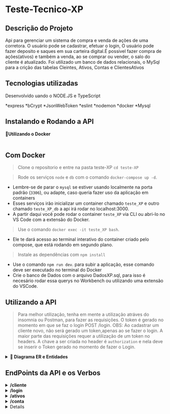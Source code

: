 # Teste-Tecnico-XP

## Descrição do Projeto
<p align="left">Api para gerenciar um sistema de compra e venda de ações de uma corretora. O usuário pode se cadastrar, efetuar o login,
O usuário pode fazer deposito e saques em sua carteira digital.É possivel fazer compra de ações(ativos) e também a venda, ao se comprar ou vender, o salo do cliente é atualizado. Foi utilizado um banco de dados relacionais, o MySql para a crição das tabelas Cleintes, Ativos, Contas e ClientesAtivos</p>

## Tecnologias utilizadas
<p align="left">Desenvolvido uando o NODE.JS e TypeScript</p>

*express
*bCrypt
*JsonWebToken
*eslint
*nodemon
*docker
*Mysql

## Instalando e Rodando a API
  <summary><strong>🐳Utilizando o Docker</strong></summary><br />
  
  ## Com Docker
 >Clone o repositorio e entre na pasta teste-XP  `cd teste-XP`

  > Rode os serviços `node` e `db` com o comando `docker-compose up -d`.
  - Lembre-se de parar o `mysql` se estiver usando localmente na porta padrão (`3306`), ou adapte, caso queria fazer uso da aplicação em containers
  - Esses serviços irão inicializar um container chamado `teste_XP` e outro chamado `teste_XP_db` a api irá rodar no localhost:3000.
  - A partir daqui você pode rodar o container `teste_XP` via CLI ou abri-lo no VS Code com a extensão do Docker.

  > Use o comando `docker exec -it teste_XP bash`.
  - Ele te dará acesso ao terminal interativo do container criado pelo compose, que está rodando em segundo plano.

  > Instale as dependências com `npm install` 
  - Use o comando `npm run dev`. para subir a aplicação, esse comando deve ser executado no terminal do Docker
  - Crie o banco de Dados com o arquivo DadosXP.sql, para isso é necesário rodar essa querys no Workbench ou utilizando uma extensão do VSCode.

## Utilizando a API
> Para melhor utilização, tenha em mente a utilização atráves do insomnia ou Postman, para fazer as requisições.
> O token é gerado no momento em que se faz o login POST /login. OBS: Ao cadastrar um cliente novo, não será gerado um token,apenas ao se fazer o login.
> A maior parte das requisições requer a utilização de um token no headers. A chave a ser criada no header é `authorization` e nela deve se inserir o Token gerado no momento de fazer o Login.


<details>
  <summary  id="diagrama"><strong>🎲 Diagrama ER e Entidades</strong></summary>

  #### Diagrama de Entidade-Relacionamento

  Contrução das tabelas e seus relacionamentos para desenvolvimento desse projeto:

  ![DER](./Modelagem.png)
</details>

## EndPoints da API e os Verbos


<details>
  <summary  id="diagrama"><strong>/cliente</strong></summary>

  #### POST  /cliente
  Adiciona um Cliente na tabela de clientes e também insere uma conta na tabela de Contas, salva a senha criptografada no banco de dados (bCrypt)
  
  Body a ser enviado na requisição
  ```
  {
    "nameCliente": "Fernando Ribeiro",
    "emailCliente": "fernando@outlook.com",
    "passwordCliente": "123456",
    "contaCliente": 78910
  }
  ```
  > Middleware de Verificação: verifica os dados enviados na requisição, e retorna mensagem caso não atedam aos critérios abaixo
	
> nameCliente :
* não pode  ser nulo ou undefined
* deve ser string
* dever ter pelo menos 8 caracteres

> contaCliente : 
* não pode  ser nulo ou undefined
* deve ser um numero
* não deve existir no banco de dados 
> emailCliente :
* não pode  ser nulo ou undefined
* deve ser uma string
* deve passar pelo formato regex @ e .com

> passwordCliente : 
* não pode  ser nulo ou undefined
* deve ser uma string
* deve ter pelo menos 6 caracteres 
> O retorno será algo do tipo :
  ```[
	{
		"codCliente": 4,
		"nameCliente": "Fernado Ribeiro",
		"emailCliente": "fernando@outlook.com",
		"contaCliente": 78910
	}
]
  ```
  Caso o usuário já tenha uma conta cadastrada, o retorno será do tipo:
  ```
 {
	"message": "A \"contaCliente\" 78910 already exists"
 }
  ```
</details>


<details>
  <summary  id="diagrama"><strong>/login</strong></summary>

  #### POST  /login
  Efetua o login de usuário, gerando um token de autenticação, a comparação de senha é feita com a biblioteca bcrypt
  
  Body a ser enviado na requisição
  ```
  {
    "contaCliente": 78910
    "passwordCliente": "123456",
    
  }
  ```
  > Middleware de Verificação: verifica os dados enviados na requisição, e retorna mensagem caso não atedam aos critérios abaixo
	

> contaCliente : 
* não pode  ser nulo ou undefined
* deve ser um numero
* caso não exista no banco de dados

> passwordCliente : 
* não pode  ser nulo ou undefined
* deve ser uma string
* deve ter pelo menos 6 caracteres 

> Verifica se a conta inserida está cadastrada, caso não esteja cadastrada, retorna a mensagem
```
 {
	"mesage": "A \"contaCliente\" ${contaCliente} was not found"
 }
 ```

> Caso a senha inserida esteja incorreta: 
  ```
  {
	  "message": "Invalid password"
  }
  ```
> Caso a senha inserida esteja correta, retorna o token :
  ```
  {
	"token": "eyJhbGciOiJIUzI1NiIsInR5cCI6IkpXVCJ9.eyJjb2RDbGllbnRlIjo0LCJuYW1lQ2xpZW50ZSI6IkZlcm5hZG8gUmliZWlybyIsImVtYWlsQ2xpZW50ZSI6ImZlcm5hbmRvQG91dGxvb2suY29tIiwiY29udGFDbGllbnRlIjo3ODkxMCwiaWF0IjoxNjU4NDM2MTAzLCJleHAiOjE2NTg0Mzk3MDN9.LnuD6VEAa3gSHopjUbW0HuUAYp1WR_wZz_WPW2Po1rc"
  }
  ```
#### Obs: esse token deve ser usado nas requisições de saque, depósito, compra e venda de ativos e quando se desejar retornar os ativos de cada cliente. 
</details>

<details>
  <summary  id="diagrama"><strong>/ativos</strong></summary>

  #### GET /ativo
  Busca todos os ativos disponivéis na tabela Ativo para serem comercializadas retorno do tipo:

  ```
    [
      {
        "codAtivo": 1,
        "nameAtivo": "QUAT",
        "qtdeAtivo": 1000,
        "valor": "10.00"
      },
      {
        "codAtivo": 2,
        "nameAtivo": "Gol",
        "qtdeAtivo": 2000,
        "valor": "20.00"
      },
      {
        "codAtivo": 3,
        "nameAtivo": "Armac",
        "qtdeAtivo": 3000,
        "valor": "30.00"
      },
      {
        "codAtivo": 4,
        "nameAtivo": "Azul",
        "qtdeAtivo": 4000,
        "valor": "40.00"
      }
    ]
  ```
  #### GET  /ativo:id
  Busca o ativo correspondente ao id passado na rota
  ```
  [
    {
      "codAtivo": 1,
      "nameAtivo": "QUAT",
      "qtdeAtivo": 1000,
      "valor": "10.00"
    }
  ]

```
  Caso o id não correponda a nenhum produto retorna a mensagem:
  ```
  {
    "message": "O id ${codAtivo} was not found"
  }

  ```
  #### GET no endpoint /ativo/cliente:id
  Nesse caso, necessita de uim token de autenticação do cliente referente ao id
  Retorna todos os ativos que pertencem ao cliente do id enviado, essa rota precisa de um token, deve ser inserir o mesmo nas rotas

   ```
    [
    {
      "codCliente": 1,
      "codAtivo": 1,
      "nameAtivo": "QUAT",
      "qtdeClienteAtivo": 10,
      "valor": "10.00"
    },
    {
      "codCliente": 1,
      "codAtivo": 2,
      "nameAtivo": "Gol",
      "qtdeClienteAtivo": 20,
      "valor": "20.00"
    },
    {
      "codCliente": 1,
      "codAtivo": 3,
      "nameAtivo": "Armac",
      "qtdeClienteAtivo": 5,
      "valor": "30.00"
    },
    {
      "codCliente": 1,
      "codAtivo": 4,
      "nameAtivo": "Azul",
      "qtdeClienteAtivo": 2,
      "valor": "40.00"
    }
  ]

  ```
  Caso o cliente não tenha ativos comprados retorna a mensagem
  ```
  {
	  "message": "O id 4 was not found with any assets"
  }
  ```
  </details>

  <details>
  <summary  id="diagrama"><strong>/conta</strong></summary>

  #### PUT /conta/deposito

  Body a ser enviado na requisição
  ```
  {
  "codCliente":  4
  "valor":  10000 
  }

  ```
  > Middleware de Verificação: verifica os dados enviados na requisição, e retorna mensagem caso não atedam aos critérios abaixo

  > codCliente: 
  * não pode  ser nulo ou undefined
  * deve ser um numero

  > valor:
  * não pode  ser nulo ou undefined
  * deve ser um numero
  * deve ser maior que 0

  Se o cod do cliente enviado não estiver cadastrado retorna:
  ```
  {
    "message": "O id ${codCliente} was not found"
  }
  
  ```
  Se tudo der certo apresenta o retorno do saldo do Cliente

  ```
  {
    "codCliente":  4
    "valor":  10000 
  }
  ```
  #### PUT /conta/saque

  Body a ser enviado na requisição
  ```
  {
  "codCliente":  4
  "valor":  10000 
  }

  ```
  > Middleware de Verificação: verifica os dados enviados na requisição, e retorna mensagem caso não atedam aos critérios abaixo

  > codCliente: 
  * não pode  ser nulo ou undefined
  * deve ser um numero

  > valor:
  * não pode  ser nulo ou undefined
  * deve ser um numero
  * deve ser maior que 0

  Se o cod do cliente enviado não estiver cadastrado retorna a mensagem:
  ```
  {
    "message": "O id ${codCliente} was not found"
  }
  
  ```
  Se o valor a ser sacado for maior que o saldo disponível retorna a mensagem:
  ```
  {
	"message": "Insufficient Funds"
  }
  ```
  Se tudo der certo apresenta o retorno do saldo do Cliente
  ```
  {
    "codCliente":  4
    "valor":  0 
  }
  ```
  </details>

  <details>

    <summary  id="diagrama"><strong>/ivestimento</strong></summary>

      #### POST /investimento/comprar

      Body a ser enviado na requisição
      ```
      {
      "codCliente": 1,
      "codAtivo": 4,
      "qtdeAtivo": 100
      }
      ```
  > Middleware de Verificação: verifica os dados enviados na requisição, e retorna mensagem caso não atedam aos critérios abaixo

  > codCliente: 
  * não pode  ser nulo ou undefined
  * deve ser um numero

  > valor:
  * não pode  ser nulo ou undefined
  * deve ser um numero
  * deve ser maior que 0

  > codCliente: 
  * não pode  ser nulo ou undefined
  * deve ser um numero
  Quando a qtdeAtivo a ser comprada  é igual a quantidade disponível da corretora, ou maior, a operação não é realizada, retornando uma mensagem:
  ```
  {
	"message": "\"qtdeAtivo\" ${qtdeAtivo} is invalid to buy"
  }
  ```
  Quando valor da operação a ser realizada não pode ser  paga pelo saldo do usuário,
  nesse caso a relação, (qtdeAtivos X valor unitário) < saldo do usuário
  ```
  {
	"message": "Insufficient Funds"
  }
  ```
  Quando a operação é realizada, as seguintes tabelas são atualizadas e respsota volta com [{}]
  Atualiza o saldo na tabelas de Contas [saldo = saldo Anterior -  (qtdeAtivos X valor unitário)] 
  Atualiza  a qtdeAtivos na Tabela ClientesAtivos   qtdeClienteAtivos = qtdeAnterior + qtdeComprada
  Atualiza a qtdeAtivo na Tabela de Ativos  qtdeAtivos =  qtdeAtivosAnterior – qtdeComprada

  ```
  [
	{}
  ]
  ```
  </details>